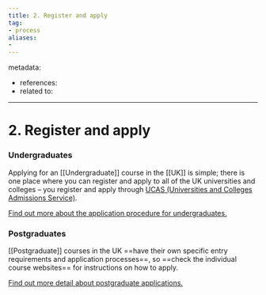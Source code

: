 ```yaml
---
title: 2. Register and apply
tag:
- process
aliases:
- 
---
```


metadata:
- references:
- related to:

---

# 2. Register and apply

### Undergraduates

Applying for an [[Undergraduate]] course in the [[UK]] is simple; there is one place where you can register and apply to all of the UK universities and colleges – you register and apply through [UCAS (Universities and Colleges Admissions Service)](https://www.ucas.com/ucas/undergraduate).

[Find out more about the application procedure for undergraduates.](https://study-uk.britishcouncil.org/options/apply/undergraduate)

### Postgraduates

[[Postgraduate]] courses in the UK ==have their own specific entry requirements and application processes==, so ==check the individual course websites== for instructions on how to apply.

[Find out more detail about postgraduate applications.](https://study-uk.britishcouncil.org/options/apply/postgraduate)

